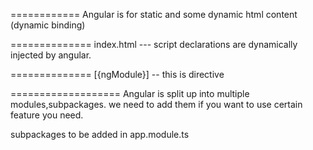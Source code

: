 ============
Angular is for static and some dynamic html content (dynamic binding)

==============
index.html --- script declarations are dynamically injected by angular.

==============
[{ngModule}]  -- this is directive

===================
Angular is split up into multiple modules,subpackages. we need to add them if you want to use certain feature you need.

subpackages to be added in app.module.ts

